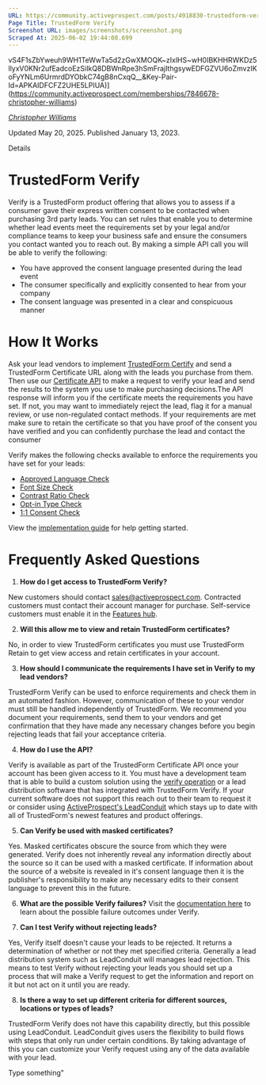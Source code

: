 ```yaml
---
URL: https://community.activeprospect.com/posts/4918830-trustedform-verify
Page Title: TrustedForm Verify
Screenshot URL: images/screenshots/screenshot.png
Scraped At: 2025-06-02 19:44:08.699
---
```

vS4F1sZbYweuh9WH1TeWwTa5d2zGwXMOQK~zIxlHS~wH0IBKHHRWKDz5llyxV0KNr2ufEadcoEzSiIkQ8DBWnRpe3hSmFrajIthgsywEDFGZVU6oZmvzIKoFyYNLm6UrmrdDYObkC74gB8nCxqQ__&Key-Pair-Id=APKAIDFCFZ2UHE5LPIUA)](https://community.activeprospect.com/memberships/7846678-christopher-williams)

[_Christopher Williams_](https://community.activeprospect.com/memberships/7846678-christopher-williams)

Updated May 20, 2025. Published January 13, 2023.

Details

# TrustedForm Verify

Verify is a TrustedForm product offering that allows you to assess if a consumer gave their express written consent to be contacted when purchasing 3rd party leads. You can set rules that enable you to determine whether lead events meet the requirements set by your legal and/or compliance teams to keep your business safe and ensure the consumers you contact wanted you to reach out. By making a simple API call you will be able to verify the following:

- You have approved the consent language presented during the lead event
- The consumer specifically and explicitly consented to hear from your company
- The consent language was presented in a clear and conspicuous manner

# How It Works

Ask your lead vendors to implement [TrustedForm Certify](https://activeprospect.com/trustedform/certify) and send a TrustedForm Certificate URL along with the leads you purchase from them. Then use our [Certificate API](https://developers.activeprospect.com/docs/trustedform/api/v4.0/tag/Certificate-URL/) to make a request to verify your lead and send the results to the system you use to make purchasing decisions.The API response will inform you if the certificate meets the requirements you have set. If not, you may want to immediately reject the lead, flag it for a manual review, or use non-regulated contact methods. If your requirements are met make sure to retain the certificate so that you have proof of the consent you have verified and you can confidently purchase the lead and contact the consumer

Verify makes the following checks available to enforce the requirements you have set for your leads:

- [Approved Language Check](https://community.activeprospect.com/posts/5474009-trustedform-verify-approved-language-check)
- [Font Size Check](https://community.activeprospect.com/posts/5561944-trustedform-verify-font-size-check)
- [Contrast Ratio Check](https://community.activeprospect.com/posts/5561943-trustedform-verify-contrast-ratio-check)
- [Opt-in Type Check](https://community.activeprospect.com/posts/5619028-trustedform-verify-opt-in-type-check)
- [1:1 Consent Check](https://community.activeprospect.com/posts/5471724-trustedform-verify-1-1-consent-check)

View the [implementation guide](https://community.activeprospect.com/posts/5253900-trustedform-verify-implementation-guide) for help getting started.

# Frequently Asked Questions

1. **How do I get access to TrustedForm Verify?**

New customers should contact [sales@activeprospect.com](mailto:sales@activeprospect.com). Contracted customers must contact their account manager for purchase. Self-service customers must enable it in the [Features hub](https://account.activeprospect.com/features).

2. **Will this allow me to view and retain TrustedForm certificates?**

No, in order to view TrustedForm certificates you must use TrustedForm Retain to get view access and retain certificates in your account.

3. **How should I communicate the requirements I have set in Verify to my lead vendors?**

TrustedForm Verify can be used to enforce requirements and check them in an automated fashion. However, communication of these to your vendor must still be handled independently of TrustedForm. We recommend you document your requirements, send them to your vendors and get confirmation that they have made any necessary changes before you begin rejecting leads that fail your acceptance criteria.

4. **How do I use the API?**

Verify is available as part of the TrustedForm Certificate API once your account has been given access to it. You must have a development team that is able to build a custom solution using the [verify operation](https://developers.activeprospect.com/docs/trustedform/api/v4.0/tag/Verify/) or a lead distribution software that has integrated with TrustedForm Verify. If your current software does not support this reach out to their team to request it or consider using [ActiveProspect's LeadConduit](https://activeprospect.com/leadconduit/) which stays up to date with all of TrustedForm's newest features and product offerings.

5. **Can Verify be used with masked certificates?**

Yes. Masked certificates obscure the source from which they were generated. Verify does not inherently reveal any information directly about the source so it can be used with a masked certificate. If information about the source of a website is revealed in it's consent language then it is the publisher's responsibility to make any necessary edits to their consent language to prevent this in the future.

6. **What are the possible Verify failures?** Visit the [documentation here](https://community.activeprospect.com/posts/5415514-trustedform-possible-failure-outcomes-on-api-v4-0) to learn about the possible failure outcomes under Verify.

7. **Can I test Verify without rejecting leads?**

Yes, Verify itself doesn't cause your leads to be rejected. It returns a determination of whether or not they met specified criteria. Generally a lead distribution system such as LeadConduit will manages lead rejection. This means to test Verify without rejecting your leads you should set up a process that will make a Verify request to get the information and report on it but not act on it until you are ready.

8. **Is there a way to set up different criteria for different sources, locations or types of leads?**

TrustedForm Verify does not have this capability directly, but this possible using LeadConduit. LeadConduit gives users the flexibility to build flows with steps that only run under certain conditions. By taking advantage of this you can customize your Verify request using any of the data available with your lead.


Type something"
